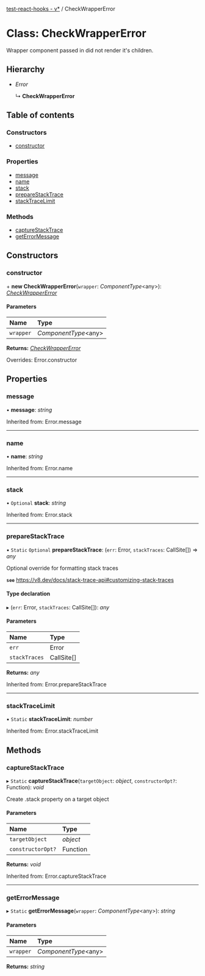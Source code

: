 [test-react-hooks - v*](../README.md) / CheckWrapperError

# Class: CheckWrapperError

Wrapper component passed in did not render it's children.

## Hierarchy

- *Error*

  ↳ **CheckWrapperError**

## Table of contents

### Constructors

- [constructor](checkwrappererror.md#constructor)

### Properties

- [message](checkwrappererror.md#message)
- [name](checkwrappererror.md#name)
- [stack](checkwrappererror.md#stack)
- [prepareStackTrace](checkwrappererror.md#preparestacktrace)
- [stackTraceLimit](checkwrappererror.md#stacktracelimit)

### Methods

- [captureStackTrace](checkwrappererror.md#capturestacktrace)
- [getErrorMessage](checkwrappererror.md#geterrormessage)

## Constructors

### constructor

\+ **new CheckWrapperError**(`wrapper`: *ComponentType*<any\>): [*CheckWrapperError*](checkwrappererror.md)

#### Parameters

| Name | Type |
| :------ | :------ |
| `wrapper` | *ComponentType*<any\> |

**Returns:** [*CheckWrapperError*](checkwrappererror.md)

Overrides: Error.constructor

## Properties

### message

• **message**: *string*

Inherited from: Error.message

___

### name

• **name**: *string*

Inherited from: Error.name

___

### stack

• `Optional` **stack**: *string*

Inherited from: Error.stack

___

### prepareStackTrace

▪ `Static` `Optional` **prepareStackTrace**: (`err`: Error, `stackTraces`: CallSite[]) => *any*

Optional override for formatting stack traces

**`see`** https://v8.dev/docs/stack-trace-api#customizing-stack-traces

#### Type declaration

▸ (`err`: Error, `stackTraces`: CallSite[]): *any*

#### Parameters

| Name | Type |
| :------ | :------ |
| `err` | Error |
| `stackTraces` | CallSite[] |

**Returns:** *any*

Inherited from: Error.prepareStackTrace

___

### stackTraceLimit

▪ `Static` **stackTraceLimit**: *number*

Inherited from: Error.stackTraceLimit

## Methods

### captureStackTrace

▸ `Static` **captureStackTrace**(`targetObject`: *object*, `constructorOpt?`: Function): *void*

Create .stack property on a target object

#### Parameters

| Name | Type |
| :------ | :------ |
| `targetObject` | *object* |
| `constructorOpt?` | Function |

**Returns:** *void*

Inherited from: Error.captureStackTrace

___

### getErrorMessage

▸ `Static` **getErrorMessage**(`wrapper`: *ComponentType*<any\>): *string*

#### Parameters

| Name | Type |
| :------ | :------ |
| `wrapper` | *ComponentType*<any\> |

**Returns:** *string*
